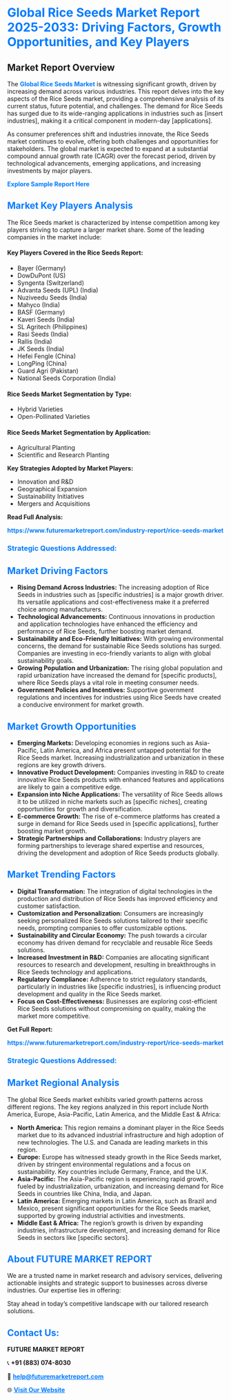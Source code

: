 <h1 style="color: #007BFF;">Global Rice Seeds Market Report 2025-2033: Driving Factors, Growth Opportunities, and Key Players</h1>

<section id="overview">
<h2>Market Report Overview</h2>
<p>The <a href="https://www.futuremarketreport.com/industry-report/rice-seeds-market" style="color: #007BFF; text-decoration: none;"><strong>Global Rice Seeds Market</strong></a> is witnessing significant growth, driven by increasing demand across various industries. This report delves into the key aspects of the Rice Seeds market, providing a comprehensive analysis of its current status, future potential, and challenges. The demand for Rice Seeds has surged due to its wide-ranging applications in industries such as [insert industries], making it a critical component in modern-day [applications].</p>
<p>As consumer preferences shift and industries innovate, the Rice Seeds market continues to evolve, offering both challenges and opportunities for stakeholders. The global market is expected to expand at a substantial compound annual growth rate (CAGR) over the forecast period, driven by technological advancements, emerging applications, and increasing investments by major players.</p>
</section>

<section id="overview">
<p><a href="https://www.futuremarketreport.com/request-sample/reportId=114157" style="color: #007BFF; text-decoration: none;"><strong>Explore Sample Report Here</strong></a></p>
</section>

<section id="key-players">
<h2 style="color: #007BFF;">Market Key Players Analysis</h2>
<p>The Rice Seeds market is characterized by intense competition among key players striving to capture a larger market share. Some of the leading companies in the market include:</p>
<h4>Key Players Covered in the Rice Seeds Report:</h4>
<ul><li>Bayer (Germany)</li><li>DowDuPont (US)</li><li>Syngenta (Switzerland)</li><li>Advanta Seeds (UPL) (India)</li><li>Nuziveedu Seeds (India)</li><li>Mahyco (India)</li><li>BASF (Germany)</li><li>Kaveri Seeds (India)</li><li>SL Agritech (Philippines)</li><li>Rasi Seeds (India)</li><li>Rallis (India)</li><li>JK Seeds (India)</li><li>Hefei Fengle (China)</li><li>LongPing (China)</li><li>Guard Agri (Pakistan)</li><li>National Seeds Corporation (India)</li></ul>
<h4>Rice Seeds Market Segmentation by Type:</h4>
<ul><li>Hybrid Varieties</li><li>Open-Pollinated Varieties</li></ul>

<h4>Rice Seeds Market Segmentation by Application:</h4>
<ul><li>Agricultural Planting</li><li>Scientific and Research Planting</li></ul>
<p><strong>Key Strategies Adopted by Market Players:</strong></p>
<ul>
<li>Innovation and R&D</li>
<li>Geographical Expansion</li>
<li>Sustainability Initiatives</li>
<li>Mergers and Acquisitions</li>
</ul>
</section>

<section>
<p><strong>Read Full Analysis: </strong></p><a href="https://www.futuremarketreport.com/industry-report/rice-seeds-market" style="color: #007BFF; text-decoration: none;"><strong>https://www.futuremarketreport.com/industry-report/rice-seeds-market</strong></a>
<h3 style="color: #007BFF;">Strategic Questions Addressed:</h3>
</section>

<section id="driving-factors">
<h2 style="color: #007BFF;">Market Driving Factors</h2>
<ul>
<li><strong>Rising Demand Across Industries:</strong> The increasing adoption of Rice Seeds in industries such as [specific industries] is a major growth driver. Its versatile applications and cost-effectiveness make it a preferred choice among manufacturers.</li>
<li><strong>Technological Advancements:</strong> Continuous innovations in production and application technologies have enhanced the efficiency and performance of Rice Seeds, further boosting market demand.</li>
<li><strong>Sustainability and Eco-Friendly Initiatives:</strong> With growing environmental concerns, the demand for sustainable Rice Seeds solutions has surged. Companies are investing in eco-friendly variants to align with global sustainability goals.</li>
<li><strong>Growing Population and Urbanization:</strong> The rising global population and rapid urbanization have increased the demand for [specific products], where Rice Seeds plays a vital role in meeting consumer needs.</li>
<li><strong>Government Policies and Incentives:</strong> Supportive government regulations and incentives for industries using Rice Seeds have created a conducive environment for market growth.</li>
</ul>
</section>

<section id="growth-opportunities">
<h2 style="color: #007BFF;">Market Growth Opportunities</h2>
<ul>
<li><strong>Emerging Markets:</strong> Developing economies in regions such as Asia-Pacific, Latin America, and Africa present untapped potential for the Rice Seeds market. Increasing industrialization and urbanization in these regions are key growth drivers.</li>
<li><strong>Innovative Product Development:</strong> Companies investing in R&D to create innovative Rice Seeds products with enhanced features and applications are likely to gain a competitive edge.</li>
<li><strong>Expansion into Niche Applications:</strong> The versatility of Rice Seeds allows it to be utilized in niche markets such as [specific niches], creating opportunities for growth and diversification.</li>
<li><strong>E-commerce Growth:</strong> The rise of e-commerce platforms has created a surge in demand for Rice Seeds used in [specific applications], further boosting market growth.</li>
<li><strong>Strategic Partnerships and Collaborations:</strong> Industry players are forming partnerships to leverage shared expertise and resources, driving the development and adoption of Rice Seeds products globally.</li>
</ul>
</section>

<section id="trending-factors">
<h2 style="color: #007BFF;">Market Trending Factors</h2>
<ul>
<li><strong>Digital Transformation:</strong> The integration of digital technologies in the production and distribution of Rice Seeds has improved efficiency and customer satisfaction.</li>
<li><strong>Customization and Personalization:</strong> Consumers are increasingly seeking personalized Rice Seeds solutions tailored to their specific needs, prompting companies to offer customizable options.</li>
<li><strong>Sustainability and Circular Economy:</strong> The push towards a circular economy has driven demand for recyclable and reusable Rice Seeds solutions.</li>
<li><strong>Increased Investment in R&D:</strong> Companies are allocating significant resources to research and development, resulting in breakthroughs in Rice Seeds technology and applications.</li>
<li><strong>Regulatory Compliance:</strong> Adherence to strict regulatory standards, particularly in industries like [specific industries], is influencing product development and quality in the Rice Seeds market.</li>
<li><strong>Focus on Cost-Effectiveness:</strong> Businesses are exploring cost-efficient Rice Seeds solutions without compromising on quality, making the market more competitive.</li>
</ul>
</section>

<section>
<p><strong>Get Full Report: </strong></p><a href="https://www.futuremarketreport.com/industry-report/rice-seeds-market" style="color: #007BFF; text-decoration: none;"><strong>https://www.futuremarketreport.com/industry-report/rice-seeds-market</strong></a>
<h3 style="color: #007BFF;">Strategic Questions Addressed:</h3>
</section>


<section id="regional-analysis">
<h2 style="color: #007BFF;">Market Regional Analysis</h2>
<p>The global Rice Seeds market exhibits varied growth patterns across different regions. The key regions analyzed in this report include North America, Europe, Asia-Pacific, Latin America, and the Middle East & Africa:</p>
<ul>
<li><strong>North America:</strong> This region remains a dominant player in the Rice Seeds market due to its advanced industrial infrastructure and high adoption of new technologies. The U.S. and Canada are leading markets in this region.</li>
<li><strong>Europe:</strong> Europe has witnessed steady growth in the Rice Seeds market, driven by stringent environmental regulations and a focus on sustainability. Key countries include Germany, France, and the U.K.</li>
<li><strong>Asia-Pacific:</strong> The Asia-Pacific region is experiencing rapid growth, fueled by industrialization, urbanization, and increasing demand for Rice Seeds in countries like China, India, and Japan.</li>
<li><strong>Latin America:</strong> Emerging markets in Latin America, such as Brazil and Mexico, present significant opportunities for the Rice Seeds market, supported by growing industrial activities and investments.</li>
<li><strong>Middle East & Africa:</strong> The region’s growth is driven by expanding industries, infrastructure development, and increasing demand for Rice Seeds in sectors like [specific sectors].</li>
</ul>
</section>

<footer>
<h2 style="color: #007BFF;">About FUTURE MARKET REPORT</h2>
<p>We are a trusted name in market research and advisory services, delivering actionable insights and strategic support to businesses across diverse industries. Our expertise lies in offering:</p>

<p>Stay ahead in today’s competitive landscape with our tailored research solutions.</p>

<h2 style="color: #007BFF;">Contact Us:</h2>
<p><strong>FUTURE MARKET REPORT</strong></p>
<p>📞 <strong>+91 (883) 074-8030</strong></p>
<p>📧 <strong><a href="mailto:help@futuremarketreport.com" style="color: #007BFF;">help@futuremarketreport.com</a></strong></p>
<p>🌐 <strong><a href="https://www.futuremarketreport.com/" style="color: #007BFF;">Visit Our Website</a></strong></p>
</footer>
